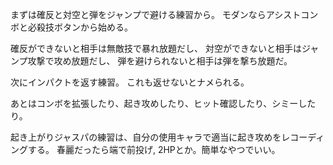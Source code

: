 まずは確反と対空と弾をジャンプで避ける練習から。
モダンならアシストコンボと必殺技ボタンから始める。

確反ができないと相手は無敵技で暴れ放題だし、
対空ができないと相手はジャンプ攻撃で攻め放題だし、
弾を避けられないと相手は弾を撃ち放題だ。

次にインパクトを返す練習。
これも返せないとナメられる。

あとはコンボを拡張したり、起き攻めしたり、ヒット確認したり、シミーしたり。

起き上がりジャスパの練習は、自分の使用キャラで適当に起き攻めをレコーディングする。
春麗だったら端で前投げ, 2HPとか。簡単なやつでいい。
